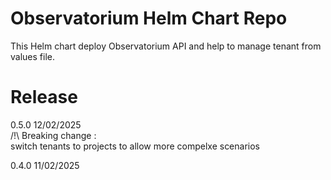 # Observatorium Helm Chart Repo

This Helm chart deploy Observatorium API and help to manage tenant from values file.


# Release

0.5.0 12/02/2025   
    /!\ Breaking change :  
        switch tenants to projects to allow more compelxe scenarios  

0.4.0 11/02/2025  